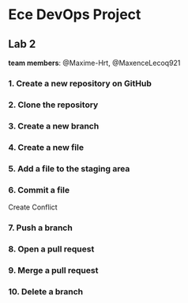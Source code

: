 # Ece DevOps Project
## Lab 2
**team members**: @Maxime-Hrt, @MaxenceLecoq921

### 1. Create a new repository on GitHub
### 2. Clone the repository
### 3. Create a new branch
### 4. Create a new file
### 5. Add a file to the staging area
### 6. Commit a file
Create Conflict
### 7. Push a branch
### 8. Open a pull request
### 9. Merge a pull request
### 10. Delete a branch